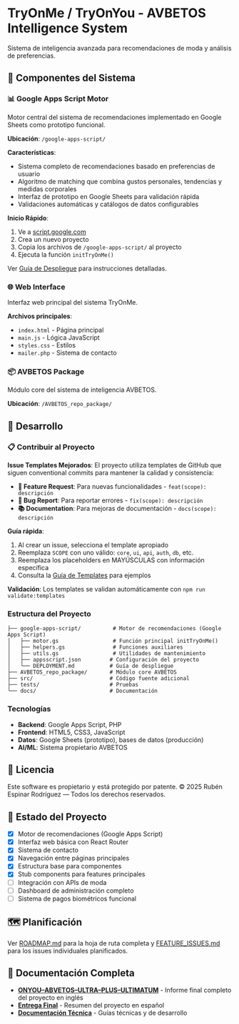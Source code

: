 
# TryOnMe / TryOnYou - AVBETOS Intelligence System

Sistema de inteligencia avanzada para recomendaciones de moda y análisis de preferencias.

## 🚀 Componentes del Sistema

### 📊 Google Apps Script Motor
Motor central del sistema de recomendaciones implementado en Google Sheets como prototipo funcional.

**Ubicación**: `/google-apps-script/`

**Características**:
- Sistema completo de recomendaciones basado en preferencias de usuario
- Algoritmo de matching que combina gustos personales, tendencias y medidas corporales
- Interfaz de prototipo en Google Sheets para validación rápida
- Validaciones automáticas y catálogos de datos configurables

**Inicio Rápido**:
1. Ve a [script.google.com](https://script.google.com)
2. Crea un nuevo proyecto
3. Copia los archivos de `/google-apps-script/` al proyecto
4. Ejecuta la función `initTryOnMe()`

Ver [Guía de Despliegue](./google-apps-script/DEPLOYMENT.md) para instrucciones detalladas.

### 🌐 Web Interface
Interfaz web principal del sistema TryOnMe.

**Archivos principales**:
- `index.html` - Página principal
- `main.js` - Lógica JavaScript
- `styles.css` - Estilos
- `mailer.php` - Sistema de contacto

### 📦 AVBETOS Package
Módulo core del sistema de inteligencia AVBETOS.

**Ubicación**: `/AVBETOS_repo_package/`

## 🔧 Desarrollo

### 📋 Contribuir al Proyecto

**Issue Templates Mejorados**: El proyecto utiliza templates de GitHub que siguen conventional commits para mantener la calidad y consistencia:

- **🚀 Feature Request**: Para nuevas funcionalidades - `feat(scope): descripción`
- **🐛 Bug Report**: Para reportar errores - `fix(scope): descripción` 
- **📚 Documentation**: Para mejoras de documentación - `docs(scope): descripción`

**Guía rápida**:
1. Al crear un issue, selecciona el template apropiado
2. Reemplaza `SCOPE` con uno válido: `core`, `ui`, `api`, `auth`, `db`, etc.
3. Reemplaza los placeholders en MAYÚSCULAS con información específica
4. Consulta la [Guía de Templates](./.github/ISSUE_TEMPLATE/template-guide.md) para ejemplos

**Validación**: Los templates se validan automáticamente con `npm run validate:templates`

### Estructura del Proyecto
```
├── google-apps-script/          # Motor de recomendaciones (Google Apps Script)
│   ├── motor.gs                 # Función principal initTryOnMe()
│   ├── helpers.gs               # Funciones auxiliares
│   ├── utils.gs                 # Utilidades de mantenimiento
│   ├── appsscript.json         # Configuración del proyecto
│   └── DEPLOYMENT.md           # Guía de despliegue
├── AVBETOS_repo_package/       # Módulo core AVBETOS
├── src/                        # Código fuente adicional
├── tests/                      # Pruebas
└── docs/                       # Documentación
```

### Tecnologías
- **Backend**: Google Apps Script, PHP
- **Frontend**: HTML5, CSS3, JavaScript
- **Datos**: Google Sheets (prototipo), bases de datos (producción)
- **AI/ML**: Sistema propietario AVBETOS

## 📝 Licencia

Este software es propietario y está protegido por patente.
© 2025 Rubén Espinar Rodríguez — Todos los derechos reservados.

## 🎯 Estado del Proyecto

- [x] Motor de recomendaciones (Google Apps Script)
- [x] Interfaz web básica con React Router
- [x] Sistema de contacto
- [x] Navegación entre páginas principales
- [x] Estructura base para componentes
- [x] Stub components para features principales
- [ ] Integración con APIs de moda
- [ ] Dashboard de administración completo
- [ ] Sistema de pagos biométricos funcional

## 🗺️ Planificación

Ver [ROADMAP.md](./ROADMAP.md) para la hoja de ruta completa y [FEATURE_ISSUES.md](./FEATURE_ISSUES.md) para los issues individuales planificados.

## 📄 Documentación Completa

- **[ONYOU–ABVETOS–ULTRA–PLUS–ULTIMATUM](./docs/ONYOU-ABVETOS-ULTRA-PLUS-ULTIMATUM.md)** - Informe final completo del proyecto en inglés
- **[Entrega Final](./entrega-final.md)** - Resumen del proyecto en español
- **[Documentación Técnica](./docs/)** - Guías técnicas y de desarrollo


